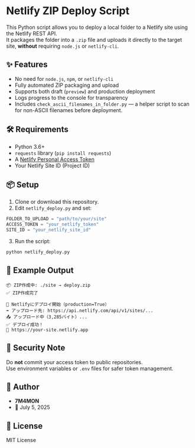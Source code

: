 # Netlify ZIP Deploy Script

This Python script allows you to deploy a local folder to a Netlify site using the Netlify REST API.  
It packages the folder into a `.zip` file and uploads it directly to the target site, **without** requiring `node.js` or `netlify-cli`.

## ✨ Features

- No need for `node.js`, `npm`, or `netlify-cli`
- Fully automated ZIP packaging and upload
- Supports both draft (`preview`) and production deployment
- Logs progress to the console for transparency
- Includes `check_ascii_filenames_in_folder.py` — a helper script to scan for non-ASCII filenames before deployment.

## 🛠 Requirements

- Python 3.6+
- `requests` library (`pip install requests`)
- A [Netlify Personal Access Token](https://app.netlify.com/user/applications)
- Your Netlify Site ID (Project ID)

## 📦 Setup

1. Clone or download this repository.
2. Edit `netlify_deploy.py` and set:

```python
FOLDER_TO_UPLOAD = "path/to/your/site"
ACCESS_TOKEN = "your_netlify_token"
SITE_ID = "your_netlify_site_id"
```

3. Run the script:

```bash
python netlify_deploy.py
```

## 🚀 Example Output

```
📦 ZIP作成中: ./site → deploy.zip
✅ ZIP作成完了

🚀 Netlifyにデプロイ開始（production=True）
➡ アップロード先: https://api.netlify.com/api/v1/sites/...
📤 アップロード中（3,285バイト）...
✅ デプロイ成功！
🔗 https://your-site.netlify.app
```

## 🔐 Security Note

Do **not** commit your access token to public repositories.  
Use environment variables or `.env` files for safer token management.

## 👤 Author

- **7M4MON**
- 📅 July 5, 2025

## 🪪 License

MIT License
